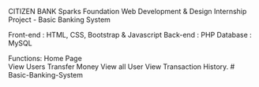 CITIZEN BANK
Sparks Foundation Web Development & Design Internship Project - Basic Banking System

Front-end : HTML, CSS, Bootstrap & Javascript 
Back-end : PHP 
Database : MySQL

Functions: 
Home Page  
View Users 
Transfer Money 
View all User
View Transaction History.
#   B a s i c - B a n k i n g - S y s t e m  
 